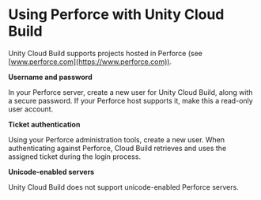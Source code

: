 # Using Perforce with Unity Cloud Build

Unity Cloud Build supports projects hosted in Perforce (see [www.perforce.com](https://www.perforce.com)).

**Username and password**

In your Perforce server, create a new user for Unity Cloud Build, along with a secure password. If your Perforce host supports it, make this a read-only user account.

**Ticket authentication**

Using your Perforce administration tools, create a new user. When authenticating against Perforce, Cloud Build retrieves and uses the assigned ticket during the login process.

**Unicode-enabled servers**

Unity Cloud Build does not support unicode-enabled Perforce servers.
